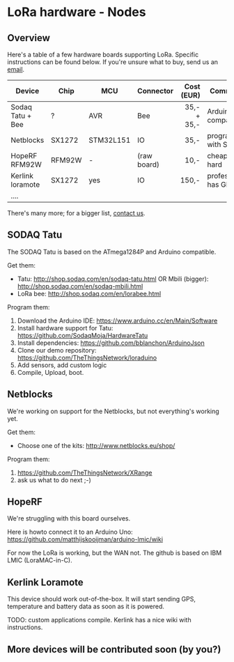 # LoRa hardware - Nodes

## Overview
Here's a table of a few hardware boards supporting LoRa.
Specific instructions can be found below. If you're unsure
what to buy, send us an [email](Contact).

| Device            | Chip   | MCU       | Connector   | Cost (EUR)   | Comments                   |
| ----------------- | ------ | --------- | ----------- | ------------:| -------------------------- |
| Sodaq Tatu + Bee  | ?      | AVR       | Bee         | 35,- + 35,-  | Arduino-IDE compatible     |
| Netblocks         | SX1272 | STM32L151 | IO          | 35,-         | program with ST-link       |
| HopeRF RFM92W     | RFM92W | -         | (raw board) | 10,-         | cheap but hard             |
| Kerlink loramote  | SX1272 | yes       | IO          | 150,-        | professional; has GPS      |
| ....              |        |           |             |              |                            |

There's many more; for a bigger list, [contact us](Contact).

## SODAQ Tatu
The SODAQ Tatu is based on the ATmega1284P and Arduino compatible.

Get them:

* Tatu: http://shop.sodaq.com/en/sodaq-tatu.html
  OR Mbili (bigger): http://shop.sodaq.com/en/sodaq-mbili.html
* LoRa bee: http://shop.sodaq.com/en/lorabee.html

Program them:

1. Download the Arduino IDE: https://www.arduino.cc/en/Main/Software
2. Install hardware support for Tatu: https://github.com/SodaqMoja/HardwareTatu
3. Install dependencies: https://github.com/bblanchon/ArduinoJson
4. Clone our demo repository: https://github.com/TheThingsNetwork/loraduino
5. Add sensors, add custom logic
6. Compile, Upload, boot.


## Netblocks
We're working on support for the Netblocks, but not everything's working yet.

Get them:
* Choose one of the kits: http://www.netblocks.eu/shop/

Program them:
1. https://github.com/TheThingsNetwork/XRange
2. ask us what to do next ;-)




## HopeRF
We're struggling with this board ourselves.

Here is howto connect it to an Arduino Uno: https://github.com/matthijskooijman/arduino-lmic/wiki

For now the LoRa is working, but the WAN not. The github is based on IBM LMIC (LoraMAC-in-C).

## Kerlink Loramote
This device should work out-of-the-box. It will start sending GPS, temperature and battery data as soon as it is powered.

TODO: custom applications compile. Kerlink has a nice wiki with instructions.


## More devices will be contributed soon (by you?)

